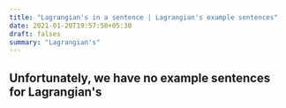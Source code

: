 ```yaml
---
title: "Lagrangian's in a sentence | Lagrangian's example sentences"
date: 2021-01-20T19:57:50+05:30
draft: falses
summary: "Lagrangian's"
---
```

## Unfortunately, we have no example sentences for Lagrangian's                 
